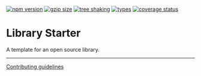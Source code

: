 [![npm version](https://img.shields.io/npm/v/library-starter.svg?style=flat&color=brightgreen)](https://www.npmjs.com/package/library-starter)
[![gzip size](https://badgen.net/bundlephobia/minzip/library-starter?color=green)](https://bundlephobia.com/result?p=library-starter)
[![tree shaking](https://badgen.net/bundlephobia/tree-shaking/library-starter)](https://bundlephobia.com/result?p=library-starter)
[![types](https://img.shields.io/npm/types/library-starter?color=brightgreen)](https://www.npmjs.com/package/library-starter)
[![coverage status](https://coveralls.io/repos/github/ivan7237d/library-starter/badge.svg?branch=master)](https://coveralls.io/github/ivan7237d/library-starter?branch=master)

# Library Starter

A template for an open source library.

---

[Contributing guidelines](https://github.com/ivan7237d/library-starter/blob/master/.github/CONTRIBUTING.md)
